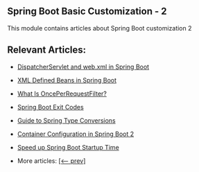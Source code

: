## Spring Boot Basic Customization - 2

This module contains articles about Spring Boot customization 2

## Relevant Articles:

- [DispatcherServlet and web.xml in Spring Boot](docs/SpringBoot_DispatcherServlet_WebXML.md)
- [XML Defined Beans in Spring Boot](docs/SpringBoot_XML_Bean.md)
- [What Is OncePerRequestFilter?]()
- [Spring Boot Exit Codes]()
- [Guide to Spring Type Conversions]()
- [Container Configuration in Spring Boot 2]()
- [Speed up Spring Boot Startup Time]()

- More articles: [[<-- prev]](../spring-boot-basic-customization-1/README.md)